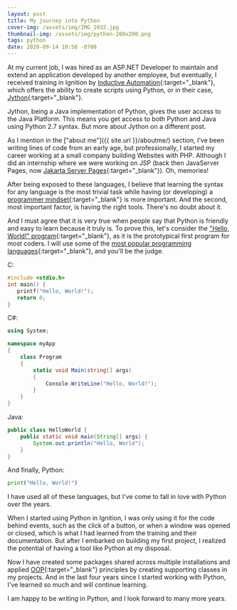```yaml
---
layout: post
title: My journey into Python
cover-img: /assets/img/IMG_2032.jpg
thumbnail-img: /assets/img/python-200x200.png
tags: python
date: 2020-09-14 10:58 -0700
---
```

At my current job, I was hired as an ASP.NET Developer to maintain and extend an application developed by another employee, but eventually, I received training in Ignition by [Inductive Automation](https://inductiveautomation.com/){:target="_blank"}, which offers the ability to create scripts using Python, or in their case, [Jython](https://docs.inductiveautomation.com/display/DOC80/Python+Scripting#PythonScripting-PythonorJython?){:target="_blank"}.

Jython, being a Java implementation of Python, gives the user access to the Java Platform. This means you get access to both Python and Java using Python 2.7 syntax. But more about Jython on a different post.

As I mention in the ["about me"]({{ site.url }}/aboutme/) section, I’ve been writing lines of code from an early age, but professionally, I started my career working at a small company building Websites with PHP. Although I did an internship where we were working on JSP (back then JavaServer Pages, now [Jakarta Server Pages](https://en.wikipedia.org/wiki/Jakarta_Server_Pages){:target="_blank"}). Oh, memories!

After being exposed to these languages, I believe that learning the syntax for any language is the most trivial task while having (or developing) a [programmer mindset](https://mitcommlab.mit.edu/broad/commkit/coding-mindset/){:target="_blank"} is more important. And the second, most important factor, is having the right tools. There's no doubt about it.

And I must agree that it is very true when people say that Python is friendly and easy to learn because it truly is. To prove this, let's consider the ["Hello, World!" program](https://en.wikipedia.org/wiki/%22Hello,_World!%22_program){:target="_blank"}, as it is the prototypical first program for most coders. I will use some of the [most popular programming languages](https://insights.stackoverflow.com/survey/2019#most-popular-technologies){:target="_blank"}, and you'll be the judge.

C:

```c
#include <stdio.h>
int main() {
   printf("Hello, World!");
   return 0;
}
```

C#:

```csharp
using System;

namespace myApp
{
    class Program
    {
        static void Main(string[] args)
        {
            Console.WriteLine("Hello, World!");
        }
    }
}
```

Java:

```java
public class HelloWorld {
    public static void main(String[] args) {
        System.out.println("Hello, World");
    }
}
```

And finally, Python:

```python
print("Hello, World!")
```

I have used all of these languages, but I've come to fall in love with Python over the years.

When I started using Python in Ignition, I was only using it for the code behind events, such as the click of a button, or when a window was opened or closed, which is what I had learned from the training and their documentation. But after I embarked on building my first project, I realized the potential of having a tool like Python at my disposal.

Now I have created some packages shared across multiple installations and applied [OOP](https://realpython.com/python3-object-oriented-programming/){:target="_blank"} principles by creating supporting classes in my projects. And in the last four years since I started working with Python, I've learned so much and will continue learning.

I am happy to be writing in Python, and I look forward to many more years.
